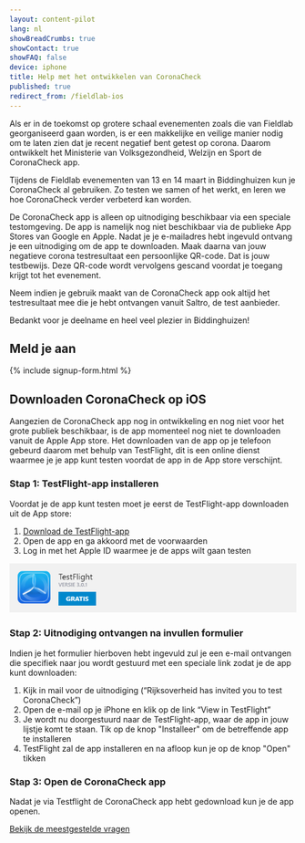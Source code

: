 ```yaml
---
layout: content-pilot
lang: nl
showBreadCrumbs: true
showContact: true
showFAQ: false
device: iphone
title: Help met het ontwikkelen van CoronaCheck
published: true
redirect_from: /fieldlab-ios
---
```

Als er in de toekomst op grotere schaal evenementen zoals die van Fieldlab georganiseerd gaan worden, is er een makkelijke en veilige manier nodig om te laten zien dat je recent negatief bent getest op corona. Daarom ontwikkelt het Ministerie van Volksgezondheid, Welzijn en Sport de CoronaCheck app. 

Tijdens de Fieldlab evenementen van 13 en 14 maart in Biddinghuizen kun je CoronaCheck al gebruiken. Zo testen we samen of het werkt, en leren we hoe CoronaCheck verder verbeterd kan worden. 

De CoronaCheck app is alleen op uitnodiging beschikbaar via een speciale testomgeving. De app is namelijk nog niet beschikbaar via de publieke App Stores van Google en Apple. Nadat je je e-mailadres hebt ingevuld ontvang je een uitnodiging om de app te downloaden. Maak daarna van jouw negatieve corona testresultaat een persoonlijke QR-code. Dat is jouw testbewijs. Deze QR-code wordt vervolgens gescand voordat je toegang krijgt tot het evenement.

Neem indien je gebruik maakt van de CoronaCheck app ook altijd het testresultaat mee die je hebt ontvangen vanuit Saltro, de test aanbieder.

Bedankt voor je deelname en heel veel plezier in Biddinghuizen!

## Meld je aan

{% include signup-form.html %}

## Downloaden CoronaCheck op iOS

Aangezien de CoronaCheck app nog in ontwikkeling en nog niet voor het grote publiek beschikbaar, is de app momenteel nog niet te downloaden vanuit de Apple App store. Het downloaden van de app op je telefoon gebeurd daarom met behulp van TestFlight, dit is een online dienst waarmee je je app kunt testen voordat de app in de App store verschijnt.

### Stap 1: TestFlight-app installeren 
Voordat je de app kunt testen moet je eerst de TestFlight-app downloaden uit de App store:

1. <a href="https://www.iculture.nl/app/899247664/8" rel="noreferrer noopener" target="_blank">Download de TestFlight-app</a>
2. Open de app en ga akkoord met de voorwaarden
3. Log in met het Apple ID waarmee je de apps wilt gaan testen

![img](/img/fieldlab-appinstallatie.png)

### Stap 2: Uitnodiging ontvangen na invullen formulier
Indien je het formulier hierboven hebt ingevuld zul je een e-mail ontvangen die specifiek naar jou wordt gestuurd met een speciale link zodat je de app kunt downloaden:

1. Kijk in mail voor de uitnodiging (“Rijksoverheid has invited you to test CoronaCheck”) 
2. Open de e-mail op je iPhone en klik op de link “View in TestFlight”
3. Je wordt nu doorgestuurd naar de TestFlight-app, waar de app in jouw lijstje komt te staan. Tik op de knop "Installeer" om de betreffende app te installeren
4. TestFlight zal de app installeren en na afloop kun je op de knop "Open" tikken

### Stap 3: Open de CoronaCheck app
Nadat je via Testflight de CoronaCheck app hebt gedownload kun je de app openen.

[Bekijk de meestgestelde vragen](/faq)
